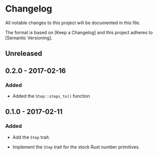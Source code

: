 Changelog
=========

All notable changes to this project will be documented in this file.

The format is based on [Keep a Changelog] and this project adheres to
[Semantic Versioning].

Unreleased
----------

0.2.0 - 2017-02-16
------------------

### Added

- Added the `Step::steps_to()` function

0.1.0 - 2017-02-11
------------------

### Added

- Add the `Step` trait.

- Implement the `Step` trait for the stock Rust number primitives.
